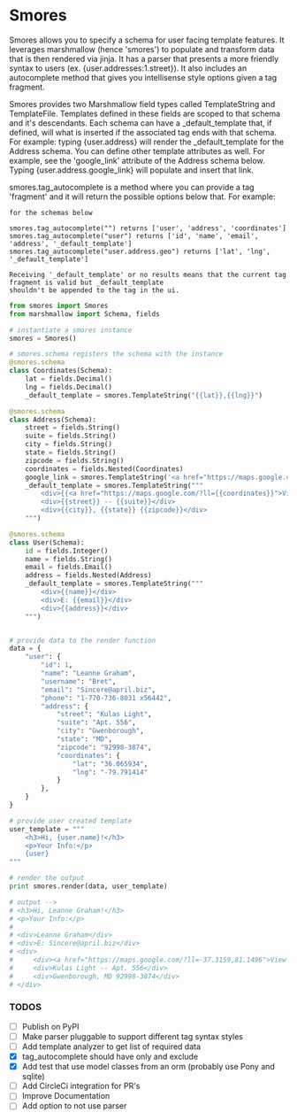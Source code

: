 # Smores

Smores allows you to specify a schema for user facing template features.  It leverages marshmallow (hence 'smores') to
populate and transform data that is then rendered via jinja.  It has a parser that presents a more friendly syntax to 
users (ex. {user.addresses:1.street}).  It also includes an autocomplete method that gives you intellisense style 
options given a tag fragment.  

Smores provides two Marshmallow field types called TemplateString and TemplateFile.  Templates defined in these fields
are scoped to that schema and it's descendants.  Each schema can have a _default_template that, if defined, will what
is inserted if the associated tag ends with that schema.  For example: typing {user.address} will render the _default_template
for the Address schema.  You can define other template attributes as well.  For example, see the 'google_link' attribute
of the Address schema below.  Typing {user.address.google_link} will populate and insert that link.  

smores.tag_autocomplete is a method where you can provide a tag 'fragment' and it will return the possible options below that.
For example:
    
    for the schemas below

    smores.tag_autocomplete("") returns ['user', 'address', 'coordinates']
    smores.tag_autocomplete("user") returns ['id', 'name', 'email', 'address', '_default_template']
    smores.tag_autocomplete("user.address.geo") returns ['lat', 'lng', '_default_template']
    
    Receiving '_default_template' or no results means that the current tag fragment is valid but _default_template
    shouldn't be appended to the tag in the ui.


```python
from smores import Smores
from marshmallow import Schema, fields

# instantiate a smores instance
smores = Smores()

# smores.schema registers the schema with the instance
@smores.schema
class Coordinates(Schema):
    lat = fields.Decimal()
    lng = fields.Decimal()
    _default_template = smores.TemplateString("{{lat}},{{lng}}")

@smores.schema
class Address(Schema):
    street = fields.String()
    suite = fields.String()
    city = fields.String()
    state = fields.String()
    zipcode = fields.String()
    coordinates = fields.Nested(Coordinates)
    google_link = smores.TemplateString('<a href="https://maps.google.com/?ll={{coordinates}}">View Map</a>')
    _default_template = smores.TemplateString("""
        <div>{{<a href="https://maps.google.com/?ll={{coordinates}}">View Map</a>}}</div>
        <div>{{street}} -- {{suite}}</div>
        <div>{{city}}, {{state}} {{zipcode}}</div>
    """)

@smores.schema
class User(Schema):
    id = fields.Integer()
    name = fields.String()
    email = fields.Email()
    address = fields.Nested(Address)
    _default_template = smores.TemplateString("""
        <div>{{name}}</div>
        <div>E: {{email}}</div>
        <div>{{address}}</div>
    """)


# provide data to the render function
data = {
    "user": {
        "id": 1,
        "name": "Leanne Graham",
        "username": "Bret",
        "email": "Sincere@april.biz",
        "phone": "1-770-736-8031 x56442",
        "address": {
            "street": "Kulas Light",
            "suite": "Apt. 556",
            "city": "Gwenborough",
            "state": "MD",
            "zipcode": "92998-3874",
            "coordinates": {
                "lat": "36.065934",
				"lng": "-79.791414"
            }
        },
    }
}

# provide user created template
user_template = """
    <h3>Hi, {user.name}!</h3>
    <p>Your Info:</p>
    {user}
"""

# render the output
print smores.render(data, user_template)

# output -->
# <h3>Hi, Leanne Graham!</h3>
# <p>Your Info:</p>
# 
# <div>Leanne Graham</div>
# <div>E: Sincere@april.biz</div>
# <div>
#     <div><a href="https://maps.google.com/?ll=-37.3159,81.1496">View Map</a></div>
#     <div>Kulas Light -- Apt. 556</div>
#     <div>Gwenborough, MD 92998-3874</div>
# </div>

```

### TODOS

- [ ] Publish on PyPI
- [ ] Make parser pluggable to support different tag syntax styles
- [ ] Add template analyzer to get list of required data
- [X] tag_autocomplete should have only and exclude
- [X] Add test that use model classes from an orm (probably use Pony and sqlite)
- [ ] Add CircleCi integration for PR's
- [ ] Improve Documentation
- [ ] Add option to not use parser
